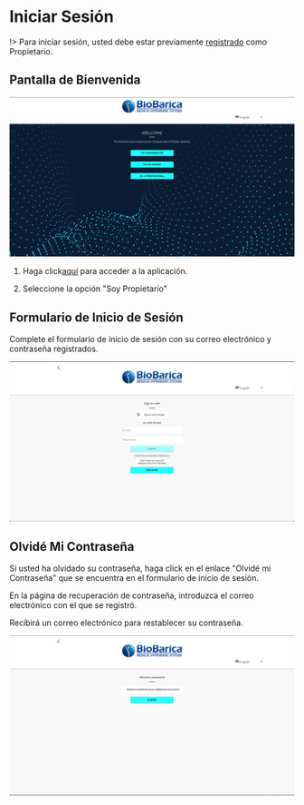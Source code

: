 # Iniciar Sesión

!> Para iniciar sesión, usted debe estar previamente [registrado](/es/owner/register) como Propietario.




## Pantalla de Bienvenida

![pantalla-de-bienvenida](../../_media/welcome-screen.jpg ':size=500x280')

1. Haga click[aquí](https://pwa.biobarica.com/) para acceder a la aplicación.

2. Seleccione la opción "Soy Propietario"


## Formulario de Inicio de Sesión 

Complete el formulario de inicio de sesión con su correo electrónico y contraseña registrados. 

![Iniciar sesión](../../_media/owner/login.jpg ':size=500x280')

## Olvidé Mi Contraseña

Si usted ha olvidado su contraseña, haga click en el enlace "Olvidé mi Contraseña" que se encuentra en el formulario de inicio de sesión.

En la página de recuperación de contraseña, introduzca el correo electrónico con el que se registró. 

Recibirá un correo electrónico para restablecer su contraseña.

![recuperar-contraseña](../../_media/recover-password.jpg ':size=500x280')
